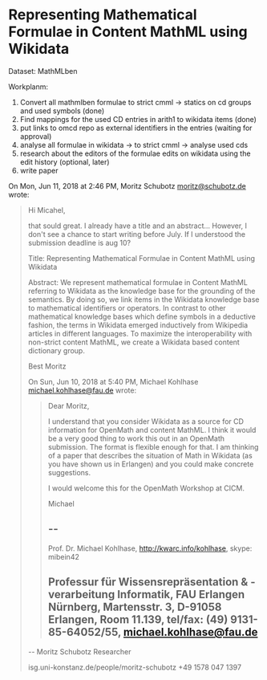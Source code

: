 #  Representing Mathematical Formulae in Content MathML using Wikidata

Dataset: MathMLben

Workplanm:
1) Convert all mathmlben formulae to strict cmml -> statics on cd groups and used symbols (done)
2) Find mappings for the used CD entries in arith1 to wikidata items (done)
3) put links to omcd repo as external identifiers in the entries (waiting for approval)
4) analyse all formulae in wikidata -> to strict cmml -> analyse used cds
5) research about the editors of the formulae edits on wikidata using the edit history (optional, later)
6) write paper





On Mon, Jun 11, 2018 at 2:46 PM, Moritz Schubotz <moritz@schubotz.de> wrote:
> Hi Micahel,
>
> that sould great. I already have a title and an abstract... However, I
> don't see a chance to start writing before July. If I understood the
> submission deadline is aug 10?
>
> Title: Representing Mathematical Formulae in Content MathML using Wikidata
>
> Abstract: We represent mathematical formulae in Content MathML
> referring to Wikidata as the knowledge base for the grounding of the
> semantics. By doing so, we link items in the Wikidata knowledge base
> to mathematical identifiers or operators. In contrast to other
> mathematical knowledge bases which define symbols in a deductive
> fashion, the terms in Wikidata emerged inductively from Wikipedia
> articles in different languages. To maximize the interoperability with
> non-strict content MathML, we create a Wikidata based content
> dictionary group.
>
> Best
> Moritz
>
> On Sun, Jun 10, 2018 at 5:40 PM, Michael Kohlhase
> <michael.kohlhase@fau.de> wrote:
>> Dear Moritz,
>>
>> I understand that you consider Wikidata as a source for CD information
>> for OpenMath and content MathML. I think it would be a very good thing
>> to work this out in an OpenMath submission. The format is flexible
>> enough for that. I am thinking of a paper that describes the situation
>> of Math in Wikidata (as you have shown us in Erlangen) and you could
>> make concrete suggestions.
>>
>> I would welcome this for the OpenMath Workshop at CICM.
>>
>> Michael
>>
>> --
>> ----------------------------------------------------------------------
>> Prof. Dr. Michael Kohlhase,  http://kwarc.info/kohlhase, skype: mibein42
>>
>> Professur für Wissensrepräsentation & -verarbeitung
>>   Informatik, FAU Erlangen Nürnberg, Martensstr. 3, D-91058 Erlangen, Room 11.139,
>>   tel/fax: (49) 9131-85-64052/55, michael.kohlhase@fau.de
>> ----------------------------------------------------------------------
>>
>
>
>
> --
> Moritz Schubotz
> Researcher
>
> isg.uni-konstanz.de/people/moritz-schubotz
> +49 1578 047 1397

